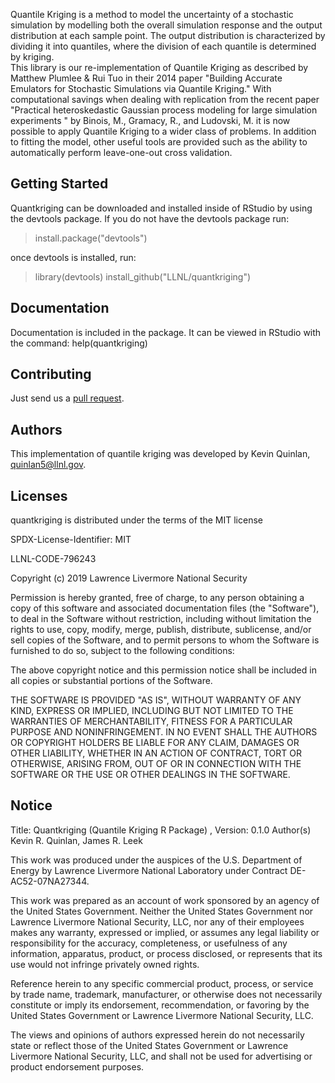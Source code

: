
Quantile Kriging is a method to model the uncertainty of a stochastic simulation by modelling both the overall simulation response and the output distribution at each sample point.  The output distribution is characterized by dividing it into quantiles, where the division of each quantile is determined by kriging.  
This library is our re-implementation of Quantile Kriging as described by Matthew Plumlee & Rui Tuo in their 2014 paper "Building Accurate Emulators for Stochastic Simulations via Quantile Kriging."  With computational savings when dealing with replication from the recent paper "Practical heteroskedastic Gaussian process modeling for large simulation experiments " by Binois, M., Gramacy, R., and Ludovski, M. it is now possible to apply Quantile Kriging to a wider class of problems.  In addition to fitting the model, other useful tools are provided such as the ability to automatically perform leave-one-out cross validation.

Getting Started
----------------
Quantkriging can be downloaded and installed inside of RStudio by using the devtools package.  If you do not have the devtools package run:
> install.package("devtools")

once devtools is installed, run:
> library(devtools)
> install_github("LLNL/quantkriging")


Documentation
----------------

Documentation is included in the package.  It can be viewed in RStudio with the command: help(quantkriging)

Contributing
------------------------
Just send us a [pull request](https://help.github.com/articles/using-pull-requests/). 

Authors
----------------

This implementation of quantile kriging was developed by Kevin Quinlan, quinlan5@llnl.gov.


Licenses
----------------

quantkriging is distributed under the terms of the MIT license

SPDX-License-Identifier: MIT

LLNL-CODE-796243

Copyright (c) 2019 Lawrence Livermore National Security

Permission is hereby granted, free of charge, to any person obtaining a copy
of this software and associated documentation files (the "Software"), to deal
in the Software without restriction, including without limitation the rights
to use, copy, modify, merge, publish, distribute, sublicense, and/or sell
copies of the Software, and to permit persons to whom the Software is
furnished to do so, subject to the following conditions:

The above copyright notice and this permission notice shall be included in all
copies or substantial portions of the Software.

THE SOFTWARE IS PROVIDED "AS IS", WITHOUT WARRANTY OF ANY KIND, EXPRESS OR
IMPLIED, INCLUDING BUT NOT LIMITED TO THE WARRANTIES OF MERCHANTABILITY,
FITNESS FOR A PARTICULAR PURPOSE AND NONINFRINGEMENT. IN NO EVENT SHALL THE
AUTHORS OR COPYRIGHT HOLDERS BE LIABLE FOR ANY CLAIM, DAMAGES OR OTHER
LIABILITY, WHETHER IN AN ACTION OF CONTRACT, TORT OR OTHERWISE, ARISING FROM,
OUT OF OR IN CONNECTION WITH THE SOFTWARE OR THE USE OR OTHER DEALINGS IN THE
SOFTWARE.

Notice
----------------

Title: Quantkriging (Quantile Kriging R Package) , Version: 0.1.0
Author(s) Kevin R. Quinlan, James R. Leek

This work was produced under the auspices of the U.S. Department of
Energy by Lawrence Livermore National Laboratory under Contract
DE-AC52-07NA27344.

This work was prepared as an account of work sponsored by an agency of
the United States Government. Neither the United States Government nor
Lawrence Livermore National Security, LLC, nor any of their employees
makes any warranty, expressed or implied, or assumes any legal liability
or responsibility for the accuracy, completeness, or usefulness of any
information, apparatus, product, or process disclosed, or represents that
its use would not infringe privately owned rights.

Reference herein to any specific commercial product, process, or service
by trade name, trademark, manufacturer, or otherwise does not necessarily
constitute or imply its endorsement, recommendation, or favoring by the
United States Government or Lawrence Livermore National Security, LLC.

The views and opinions of authors expressed herein do not necessarily
state or reflect those of the United States Government or Lawrence
Livermore National Security, LLC, and shall not be used for advertising
or product endorsement purposes.
